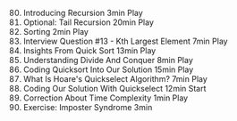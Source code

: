 80. Introducing Recursion
    3min
    Play
81. Optional: Tail Recursion
    20min
    Play
82. Sorting
    2min
    Play
83. Interview Question #13 - Kth Largest Element
    7min
    Play
84. Insights From Quick Sort
    13min
    Play
85. Understanding Divide And Conquer
    8min
    Play
86. Coding Quicksort Into Our Solution
    15min
    Play
87. What Is Hoare's Quickselect Algorithm?
    7min
    Play
88. Coding Our Solution With Quickselect
    12min
    Start
89. Correction About Time Complexity
    1min
    Play
90. Exercise: Imposter Syndrome
    3min
